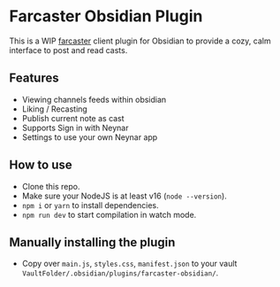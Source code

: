 # Farcaster Obsidian Plugin

This is a WIP [farcaster](https://www.farcaster.xyz/) client plugin for Obsidian
to provide a cozy, calm interface to post and read casts.

## Features
- Viewing channels feeds within obsidian
- Liking / Recasting
- Publish current note as cast
- Supports Sign in with Neynar
- Settings to use your own Neynar app

## How to use

- Clone this repo.
- Make sure your NodeJS is at least v16 (`node --version`).
- `npm i` or `yarn` to install dependencies.
- `npm run dev` to start compilation in watch mode.

## Manually installing the plugin

- Copy over `main.js`, `styles.css`, `manifest.json` to your vault
  `VaultFolder/.obsidian/plugins/farcaster-obsidian/`.

